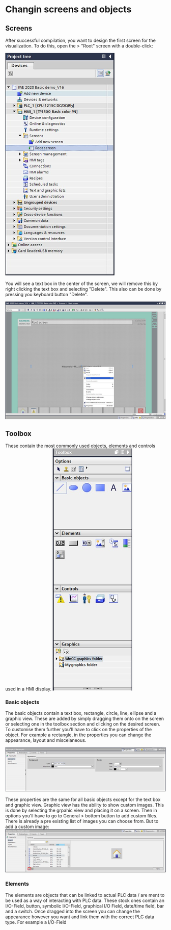 # Changin screens and objects
## Screens
After successful compilation, you want to design the first screen for the visualization. To do this, open the > "Root" screen with a double-click:

![TIA Portal Adding HMI](../Ad03/Images/Step16.jpg)

You will see a text box in the center of the screen, we will remove this by right clicking the text box and selecting "Delete". This also can be done by pressing you keyboard button "Delete".

![TIA Portal Adding HMI](../Ad03/Images/Step17.jpg)

## Toolbox
These contain the most commonly used objects, elements and controls used in a HMI display.
![TIA Portal Adding HMI](../Ad03/Images/Step18.jpg)

### Basic objects

The basic objects contain a text box, rectangle, circle, line, ellipse and a graphic view.
These are added by simply dragging them onto on the screen or selecting one in the toolbox section and clicking on the desired screen. To customise them further you'll have to click on the properties of the object. For example a rectangle, in the properties you can change the appearance, layout and miscelaneous. 

![TIA Portal Adding HMI](../Ad03/Images/Step19.jpg)

These properties are the same for all basic objects except for the text box and graphic view.
Graphic view has the ability to show custom images. This is done by selecting the grpahic view and placing it on a screen. Then in options you'll have to go to General > bottom button to add custom files. There is already a pre existing list of images you can choose from. But to add a custom image:
![TIA Portal Adding HMI](../Ad03/Images/Step20.jpg)

### Elements
The elements are objects that can be linked to actual PLC data / are ment to be used as a way of interacting with PLC data. These stock ones contain an I/O-Field, button, symbolic I/O-Field, graphical I/O Field, date/time field, bar and a switch. Once dragged into the screen you can change the appearance however you want and link them with the correct PLC data type. For example a I/O-Field
